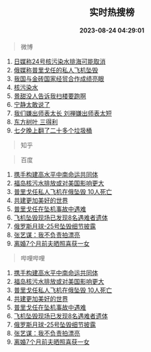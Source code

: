 <div align="center"><h2>实时热搜榜</h2><h4>2023-08-24 04:29:01</h4></div>

> 微博  

1. [日媒称24号核污染水排海可能取消](https://s.weibo.com/weibo?q=%23%E6%97%A5%E5%AA%92%E7%A7%B024%E5%8F%B7%E6%A0%B8%E6%B1%A1%E6%9F%93%E6%B0%B4%E6%8E%92%E6%B5%B7%E5%8F%AF%E8%83%BD%E5%8F%96%E6%B6%88%23&t=31&band_rank=1&Refer=top)<br />
2. [俄媒称普里戈任的私人飞机坠毁](https://s.weibo.com/weibo?q=%23%E4%BF%84%E5%AA%92%E7%A7%B0%E6%99%AE%E9%87%8C%E6%88%88%E4%BB%BB%E7%9A%84%E7%A7%81%E4%BA%BA%E9%A3%9E%E6%9C%BA%E5%9D%A0%E6%AF%81%23&t=31&band_rank=2&Refer=top)<br />
3. [我国与金砖国家经贸合作成绩亮眼](https://s.weibo.com/weibo?q=%23%E6%88%91%E5%9B%BD%E4%B8%8E%E9%87%91%E7%A0%96%E5%9B%BD%E5%AE%B6%E7%BB%8F%E8%B4%B8%E5%90%88%E4%BD%9C%E6%88%90%E7%BB%A9%E4%BA%AE%E7%9C%BC%23&t=31&band_rank=3&Refer=top)<br />
4. [核污染水](https://s.weibo.com/weibo?q=%E6%A0%B8%E6%B1%A1%E6%9F%93%E6%B0%B4&t=31&band_rank=4&Refer=top)<br />
5. [景甜没人告诉我扫楼要跑啊](https://s.weibo.com/weibo?q=%23%E6%99%AF%E7%94%9C%E6%B2%A1%E4%BA%BA%E5%91%8A%E8%AF%89%E6%88%91%E6%89%AB%E6%A5%BC%E8%A6%81%E8%B7%91%E5%95%8A%23&t=31&band_rank=5&Refer=top)<br />
6. [宁静太敢说了](https://s.weibo.com/weibo?q=%E5%AE%81%E9%9D%99%E5%A4%AA%E6%95%A2%E8%AF%B4%E4%BA%86&t=31&band_rank=6&Refer=top)<br />
7. [我们嫌出师表太长 刘禅嫌出师表太短](https://s.weibo.com/weibo?q=%E6%88%91%E4%BB%AC%E5%AB%8C%E5%87%BA%E5%B8%88%E8%A1%A8%E5%A4%AA%E9%95%BF%20%E5%88%98%E7%A6%85%E5%AB%8C%E5%87%BA%E5%B8%88%E8%A1%A8%E5%A4%AA%E7%9F%AD&t=31&band_rank=7&Refer=top)<br />
8. [东方树叶 三得利](https://s.weibo.com/weibo?q=%E4%B8%9C%E6%96%B9%E6%A0%91%E5%8F%B6%20%E4%B8%89%E5%BE%97%E5%88%A9&t=31&band_rank=8&Refer=top)<br />
9. [七夕晚上翻了二十多个垃圾桶](https://s.weibo.com/weibo?q=%E4%B8%83%E5%A4%95%E6%99%9A%E4%B8%8A%E7%BF%BB%E4%BA%86%E4%BA%8C%E5%8D%81%E5%A4%9A%E4%B8%AA%E5%9E%83%E5%9C%BE%E6%A1%B6&t=31&band_rank=9&Refer=top)<br />

> 知乎  


> 百度  

1. [携手构建高水平中南命运共同体](https://www.baidu.com/s?wd=%E6%90%BA%E6%89%8B%E6%9E%84%E5%BB%BA%E9%AB%98%E6%B0%B4%E5%B9%B3%E4%B8%AD%E5%8D%97%E5%91%BD%E8%BF%90%E5%85%B1%E5%90%8C%E4%BD%93&sa=fyb_news&rsv_dl=fyb_news)<br />
2. [福岛核污水排放或对美国影响更大](https://www.baidu.com/s?wd=%E7%A6%8F%E5%B2%9B%E6%A0%B8%E6%B1%A1%E6%B0%B4%E6%8E%92%E6%94%BE%E6%88%96%E5%AF%B9%E7%BE%8E%E5%9B%BD%E5%BD%B1%E5%93%8D%E6%9B%B4%E5%A4%A7&sa=fyb_news&rsv_dl=fyb_news)<br />
3. [普里戈任私人飞机在俄坠毁 10人死亡](https://www.baidu.com/s?wd=%E6%99%AE%E9%87%8C%E6%88%88%E4%BB%BB%E7%A7%81%E4%BA%BA%E9%A3%9E%E6%9C%BA%E5%9C%A8%E4%BF%84%E5%9D%A0%E6%AF%81+10%E4%BA%BA%E6%AD%BB%E4%BA%A1&sa=fyb_news&rsv_dl=fyb_news)<br />
4. [共建更加美好的世界](https://www.baidu.com/s?wd=%E5%85%B1%E5%BB%BA%E6%9B%B4%E5%8A%A0%E7%BE%8E%E5%A5%BD%E7%9A%84%E4%B8%96%E7%95%8C&sa=fyb_news&rsv_dl=fyb_news)<br />
5. [普里戈任在坠机事故中遇难](https://www.baidu.com/s?wd=%E6%99%AE%E9%87%8C%E6%88%88%E4%BB%BB%E5%9C%A8%E5%9D%A0%E6%9C%BA%E4%BA%8B%E6%95%85%E4%B8%AD%E9%81%87%E9%9A%BE&sa=fyb_news&rsv_dl=fyb_news)<br />
6. [飞机坠毁现场已发现8名遇难者遗体](https://www.baidu.com/s?wd=%E9%A3%9E%E6%9C%BA%E5%9D%A0%E6%AF%81%E7%8E%B0%E5%9C%BA%E5%B7%B2%E5%8F%91%E7%8E%B08%E5%90%8D%E9%81%87%E9%9A%BE%E8%80%85%E9%81%97%E4%BD%93&sa=fyb_news&rsv_dl=fyb_news)<br />
7. [俄罗斯月球-25号坠毁细节披露](https://www.baidu.com/s?wd=%E4%BF%84%E7%BD%97%E6%96%AF%E6%9C%88%E7%90%83-25%E5%8F%B7%E5%9D%A0%E6%AF%81%E7%BB%86%E8%8A%82%E6%8A%AB%E9%9C%B2&sa=fyb_news&rsv_dl=fyb_news)<br />
8. [张艺谋：我不负责拍漂亮](https://www.baidu.com/s?wd=%E5%BC%A0%E8%89%BA%E8%B0%8B%EF%BC%9A%E6%88%91%E4%B8%8D%E8%B4%9F%E8%B4%A3%E6%8B%8D%E6%BC%82%E4%BA%AE&sa=fyb_news&rsv_dl=fyb_news)<br />
9. [离婚7个月前夫晒照喜获一女](https://www.baidu.com/s?wd=%E7%A6%BB%E5%A9%9A7%E4%B8%AA%E6%9C%88%E5%89%8D%E5%A4%AB%E6%99%92%E7%85%A7%E5%96%9C%E8%8E%B7%E4%B8%80%E5%A5%B3&sa=fyb_news&rsv_dl=fyb_news)<br />

> 哔哩哔哩  

1. [携手构建高水平中南命运共同体](https://www.baidu.com/s?wd=%E6%90%BA%E6%89%8B%E6%9E%84%E5%BB%BA%E9%AB%98%E6%B0%B4%E5%B9%B3%E4%B8%AD%E5%8D%97%E5%91%BD%E8%BF%90%E5%85%B1%E5%90%8C%E4%BD%93&sa=fyb_news&rsv_dl=fyb_news)<br />
2. [福岛核污水排放或对美国影响更大](https://www.baidu.com/s?wd=%E7%A6%8F%E5%B2%9B%E6%A0%B8%E6%B1%A1%E6%B0%B4%E6%8E%92%E6%94%BE%E6%88%96%E5%AF%B9%E7%BE%8E%E5%9B%BD%E5%BD%B1%E5%93%8D%E6%9B%B4%E5%A4%A7&sa=fyb_news&rsv_dl=fyb_news)<br />
3. [普里戈任私人飞机在俄坠毁 10人死亡](https://www.baidu.com/s?wd=%E6%99%AE%E9%87%8C%E6%88%88%E4%BB%BB%E7%A7%81%E4%BA%BA%E9%A3%9E%E6%9C%BA%E5%9C%A8%E4%BF%84%E5%9D%A0%E6%AF%81+10%E4%BA%BA%E6%AD%BB%E4%BA%A1&sa=fyb_news&rsv_dl=fyb_news)<br />
4. [共建更加美好的世界](https://www.baidu.com/s?wd=%E5%85%B1%E5%BB%BA%E6%9B%B4%E5%8A%A0%E7%BE%8E%E5%A5%BD%E7%9A%84%E4%B8%96%E7%95%8C&sa=fyb_news&rsv_dl=fyb_news)<br />
5. [普里戈任在坠机事故中遇难](https://www.baidu.com/s?wd=%E6%99%AE%E9%87%8C%E6%88%88%E4%BB%BB%E5%9C%A8%E5%9D%A0%E6%9C%BA%E4%BA%8B%E6%95%85%E4%B8%AD%E9%81%87%E9%9A%BE&sa=fyb_news&rsv_dl=fyb_news)<br />
6. [飞机坠毁现场已发现8名遇难者遗体](https://www.baidu.com/s?wd=%E9%A3%9E%E6%9C%BA%E5%9D%A0%E6%AF%81%E7%8E%B0%E5%9C%BA%E5%B7%B2%E5%8F%91%E7%8E%B08%E5%90%8D%E9%81%87%E9%9A%BE%E8%80%85%E9%81%97%E4%BD%93&sa=fyb_news&rsv_dl=fyb_news)<br />
7. [俄罗斯月球-25号坠毁细节披露](https://www.baidu.com/s?wd=%E4%BF%84%E7%BD%97%E6%96%AF%E6%9C%88%E7%90%83-25%E5%8F%B7%E5%9D%A0%E6%AF%81%E7%BB%86%E8%8A%82%E6%8A%AB%E9%9C%B2&sa=fyb_news&rsv_dl=fyb_news)<br />
8. [张艺谋：我不负责拍漂亮](https://www.baidu.com/s?wd=%E5%BC%A0%E8%89%BA%E8%B0%8B%EF%BC%9A%E6%88%91%E4%B8%8D%E8%B4%9F%E8%B4%A3%E6%8B%8D%E6%BC%82%E4%BA%AE&sa=fyb_news&rsv_dl=fyb_news)<br />
9. [离婚7个月前夫晒照喜获一女](https://www.baidu.com/s?wd=%E7%A6%BB%E5%A9%9A7%E4%B8%AA%E6%9C%88%E5%89%8D%E5%A4%AB%E6%99%92%E7%85%A7%E5%96%9C%E8%8E%B7%E4%B8%80%E5%A5%B3&sa=fyb_news&rsv_dl=fyb_news)<br />
